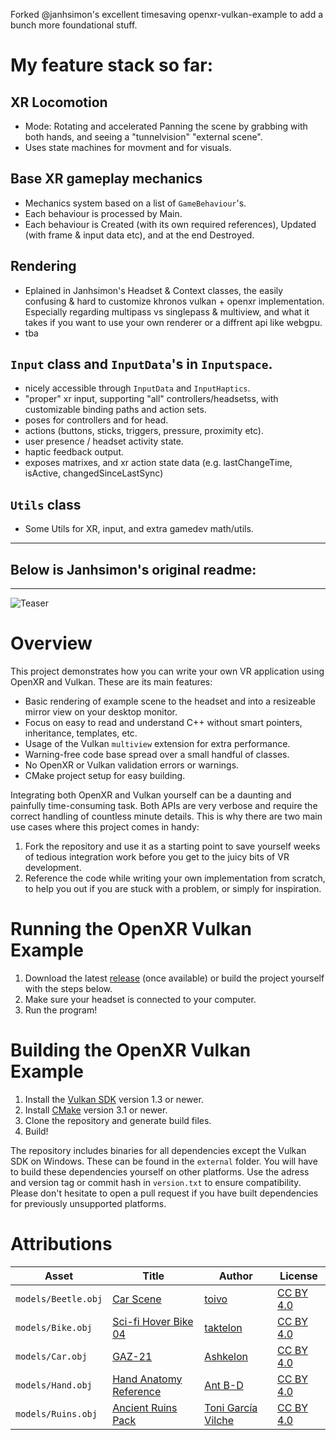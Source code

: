 Forked @janhsimon's excellent timesaving openxr-vulkan-example to add a bunch more foundational stuff.

# My feature stack so far:

## XR Locomotion
  - Mode: Rotating and accelerated Panning the scene by grabbing with both hands, and seeing a "tunnelvision" "external scene".
  - Uses state machines for movment and for visuals.

## Base XR gameplay mechanics
  - Mechanics system based on a list of `GameBehaviour`'s.
  - Each behaviour is processed by Main.
  - Each behaviour is Created (with its own required references), Updated (with frame & input data etc), and at the end Destroyed.

## Rendering
  - Eplained in Janhsimon's Headset & Context classes, the easily confusing & hard to customize khronos vulkan + openxr implementation. Especially regarding multipass vs singlepass & multiview, and what it takes if you want to use your own renderer or a diffrent api like webgpu.
  - tba

## `Input` class and `InputData`'s in `Inputspace`.
  - nicely accessible through `InputData` and `InputHaptics`.
  - "proper" xr input, supporting "all" controllers/headsetss, with customizable binding paths and action sets.
  - poses for controllers and for head.
  - actions (buttons, sticks, triggers, pressure, proximity etc).
  - user presence / headset activity state.
  - haptic feedback output.
  - exposes matrixes, and xr action state data (e.g. lastChangeTime, isActive, changedSinceLastSync)

## `Utils` class
  - Some Utils for XR, input, and extra gamedev math/utils.

-------------------------------

## Below is Janhsimon's original readme:

-------------------------------

![Teaser](teaser.gif)

# Overview

This project demonstrates how you can write your own VR application using OpenXR and Vulkan. These are its main features:

- Basic rendering of example scene to the headset and into a resizeable mirror view on your desktop monitor. 
- Focus on easy to read and understand C++ without smart pointers, inheritance, templates, etc.
- Usage of the Vulkan `multiview` extension for extra performance.
- Warning-free code base spread over a small handful of classes.
- No OpenXR or Vulkan validation errors or warnings.
- CMake project setup for easy building.

Integrating both OpenXR and Vulkan yourself can be a daunting and painfully time-consuming task. Both APIs are very verbose and require the correct handling of countless minute details. This is why there are two main use cases where this project comes in handy:

1. Fork the repository and use it as a starting point to save yourself weeks of tedious integration work before you get to the juicy bits of VR development.
2. Reference the code while writing your own implementation from scratch, to help you out if you are stuck with a problem, or simply for inspiration.


# Running the OpenXR Vulkan Example

1. Download the latest [release](https://github.com/janhsimon/openxr-vulkan-example/releases) (once available) or build the project yourself with the steps below.
2. Make sure your headset is connected to your computer.
3. Run the program!


# Building the OpenXR Vulkan Example

1. Install the [Vulkan SDK](https://vulkan.lunarg.com) version 1.3 or newer.
2. Install [CMake](https://cmake.org/download) version 3.1 or newer.
3. Clone the repository and generate build files.
4. Build!

The repository includes binaries for all dependencies except the Vulkan SDK on Windows. These can be found in the `external` folder. You will have to build these dependencies yourself on other platforms. Use the adress and version tag or commit hash in `version.txt` to ensure compatibility. Please don't hesitate to open a pull request if you have built dependencies for previously unsupported platforms.


# Attributions

| Asset | Title | Author | License |
| --- | --- | --- | --- |
| `models/Beetle.obj` | [Car Scene](https://sketchfab.com/3d-models/car-scene-b7b32eaca80d460c9338197e2c9d1408) | [toivo](https://sketchfab.com/toivo) | [CC BY 4.0](https://creativecommons.org/licenses/by/4.0/) |
| `models/Bike.obj` | [Sci-fi Hover Bike 04](https://sketchfab.com/3d-models/sci-fi-hover-bike-04-a326ca10a01b4cb29a357eb23e5f6e01) | [taktelon](https://sketchfab.com/taktelon) | [CC BY 4.0](https://creativecommons.org/licenses/by/4.0/) |
| `models/Car.obj` | [GAZ-21](https://sketchfab.com/3d-models/gaz-21-fdf5cbff00b04ab99a6ea3ab6b46533e) | [Ashkelon](https://sketchfab.com/Ashkelon) | [CC BY 4.0](https://creativecommons.org/licenses/by/4.0/) |
| `models/Hand.obj` | [Hand Anatomy Reference](https://sketchfab.com/3d-models/hand-anatomy-reference-2024d77a872a45f1baf6d81b51fe18a6) | [Ant B-D](https://sketchfab.com/ant_bd) | [CC BY 4.0](https://creativecommons.org/licenses/by/4.0/) |
| `models/Ruins.obj` | [Ancient Ruins Pack](https://sketchfab.com/3d-models/ancient-ruins-pack-4dad3b80562842f88d6568c5e1c469c2) | [Toni García Vilche](https://sketchfab.com/zul_gv) | [CC BY 4.0](https://creativecommons.org/licenses/by/4.0/) |
